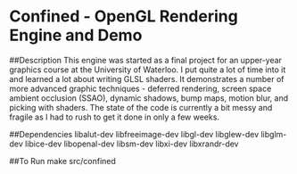 Confined - OpenGL Rendering Engine and Demo
============================================


##Description
This engine was started as a final project for an upper-year graphics course at the University of Waterloo.
I put quite a lot of time into it and learned a lot about writing GLSL shaders.
It demonstrates a number of more advanced graphic techniques - deferred rendering, screen space ambient occlusion (SSAO), dynamic shadows, bump maps, motion blur, and picking with shaders.
The state of the code is currently a bit messy and fragile as I had to rush to get it done in only a few weeks.

##Dependencies
libalut-dev
libfreeimage-dev
libgl-dev
libglew-dev
libglm-dev
libice-dev
libopenal-dev
libsm-dev
libxi-dev
libxrandr-dev

##To Run
make
src/confined

